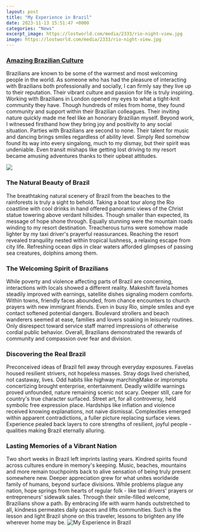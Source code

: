 ```yaml
---
layout: post
title: "My Experience in Brazil"
date: 2023-11-13 15:51:47 +0000
categories: "News"
excerpt_image: https://lostworld.com/media/2333/rio-night-view.jpg
image: https://lostworld.com/media/2333/rio-night-view.jpg
---
```


### [Amazing Brazilian Culture](https://wordtimes.github.io/2024-01-09-das-friedliche-leben-in-bahrain-als-eine-nicht-muslimische-person/)
Brazilians are known to be some of the warmest and most welcoming people in the world. As someone who has had the pleasure of interacting with Brazilians both professionally and socially, I can firmly say they live up to their reputation. Their vibrant culture and passion for life is truly inspiring. 
Working with Brazilians in London opened my eyes to what a tight-knit community they have. Though hundreds of miles from home, they found community and support within their Brazilian colleagues. Their inviting nature quickly made me feel like an honorary Brazilian myself. 
Beyond work, I witnessed firsthand how they bring joy and positivity to any social situation. Parties with Brazilians are second to none. Their talent for music and dancing brings smiles regardless of ability level. Simply Red somehow found its way into every singalong, much to my dismay, but their spirit was undeniable. Even transit mishaps like getting lost driving to my resort became amusing adventures thanks to their upbeat attitudes.

![](https://www.holidify.com/images/cmsuploads/compressed/brazil_20191115110451.jpeg)
### **The Natural Beauty of Brazil**  
The breathtaking natural scenery of Brazil from the beaches to the rainforests is truly a sight to behold. Taking a boat tour along the Rio coastline with cool drinks in hand offered panoramic views of the Christ statue towering above verdant hillsides. Though smaller than expected, its message of hope shone through. 
Equally stunning were the mountain roads winding to my resort destination. Treacherous turns were somehow made lighter by my taxi driver's prayerful reassurances. Reaching the resort revealed tranquility nested within tropical lushness, a relaxing escape from city life. Refreshing ocean dips in clear waters afforded glimpses of passing sea creatures, dolphins among them.
### **The Welcoming Spirit of Brazilians**
While poverty and violence affecting parts of Brazil are concerning, interactions with locals showed a different reality. Makeshift favela homes steadily improved with earnings, satellite dishes signaling modern comforts. Within towns, friendly faces abounded, from chance encounters to church prayers with new immigrant friends. 
Even in busy Rio, simple smiles and eye contact softened potential dangers. Boulevard strollers and beach wanderers seemed at ease, families and lovers soaking in leisurely routines. Only disrespect toward service staff marred impressions of otherwise cordial public behavior. Overall, Brazilians demonstrated the rewards of community and compassion over fear and division.
### **Discovering the Real Brazil**  
Preconceived ideas of Brazil fell away through everyday exposures. Favelas housed resilient strivers, not hopeless masses. Stray dogs lived cherished, not castaway, lives. Odd habits like highway marchingMake or impromptu concertizing brought enterprise, entertainment. Deadly wildlife warnings proved unfounded, nature remaining scenic not scary. 
Deeper still, care for country's true character surfaced. Street art, for all controversy, held symbolic free expression place. Hardships like inflation and violence received knowing explanations, not naive dismissal. Complexities emerged within apparent contradictions, a fuller picture replacing surface views. Experience pealed back layers to core strengths of resilient, joyful people - qualities making Brazil eternally alluring.
### **Lasting Memories of a Vibrant Nation**  
Two short weeks in Brazil left imprints lasting years. Kindred spirits found across cultures endure in memory's keeping. Music, beaches, mountains and more remain touchpoints back to alive sensation of being truly present somewhere new. Deeper appreciation grew for what unites worldwide family of humans, beyond surface divisions. 
While problems plague any nation, hope springs from hearts of regular folk - like taxi drivers' prayers or entrepreneurs' sidewalk sales. Through their smile-filled welcome, Brazilians show a path. By embracing life with warm hands outstretched to all, kindness permeates daily spaces and lifts communities. Such is the lesson and light Brazil shone on this traveler, lessons to brighten any life wherever home may be.
![My Experience in Brazil](https://lostworld.com/media/2333/rio-night-view.jpg)